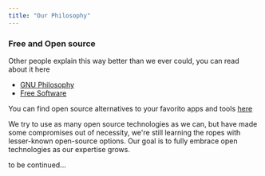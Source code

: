 ```yaml
---
title: "Our Philosophy"
---
```



### Free and Open source

Other people explain this way better than we ever could, you can read about it here
 - [GNU Philosophy](https://www.gnu.org/philosophy/philosophy.html)
 - [Free Software](https://www.gnu.org/philosophy/free-sw.html)

You can find open source alternatives to your favorito apps and tools [here](https://www.opensourcealternative.to/)

We try to use as many open source technologies as we can, but have made some compromises out of necessity, we're still learning the ropes with lesser-known open-source options. Our goal is to fully embrace open technologies as our expertise grows.

to be continued...
